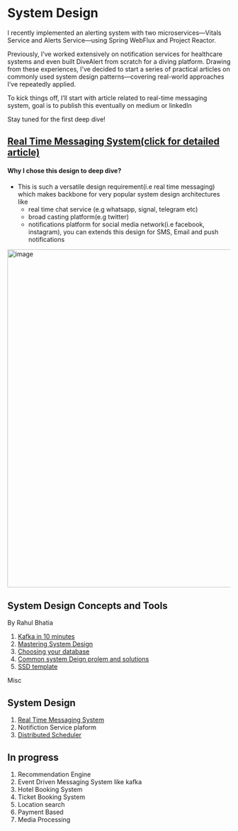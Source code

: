 # System Design

I recently implemented an alerting system with two microservices—Vitals Service and Alerts Service—using Spring WebFlux and Project Reactor.

Previously, I’ve worked extensively on notification services for healthcare systems and even built DiveAlert from scratch for a diving platform. Drawing from these experiences, I’ve decided to start a series of practical articles on commonly used system design patterns—covering real-world approaches I’ve repeatedly applied.

To kick things off, I’ll start with article related to real-time messaging system, goal is to publish this eventually on medium or linkedIn

Stay tuned for the first deep dive!

## [Real Time Messaging System(click for detailed article)](https://github.com/Ketaki-Patel/system-design/blob/main/real-time-messaging-system.md)

#### Why I chose this design to deep dive?
- This is such a versatile design requirement(i.e real time messaging) which makes backbone for very popular system design architectures like
    - real time chat service (e.g whatsapp, signal, telegram etc)
    - broad casting platform(e.g twitter)
    - notifications platform for social media network(i.e facebook, instagram), you can extends this design for SMS, Email and push notifications


<img width="890" height="762" alt="image" src="https://github.com/user-attachments/assets/16c62b9b-dfc5-42ec-97aa-beea76b05e11" />

## System Design Concepts and Tools

By Rahul Bhatia
1. [Kafka in 10 minutes](https://rockybhatia.substack.com/p/learn-kafka-in-10-mins-443)
2. [Mastering System Design](https://rockybhatia.substack.com/p/mastering-system-design-the-ultimate)
3. [Choosing your database](https://rockybhatia.substack.com/p/choosing-your-database-what-every-4eb)
4. [Common system Deign prolem and solutions](https://rockybhatia.substack.com/p/8-common-system-design-problems-and-ad90)
5. [SSD template](https://drive.google.com/file/d/15FRd7Mairk4GUXLxjeYZy41X9DJc2kYG/view)

Misc


## System Design  
1. [Real Time Messaging System](https://github.com/Ketaki-Patel/system-design/blob/main/real-time-messaging-system.md)
2. Notifiction Service plaform
3. [Distributed Scheduler](https://github.com/Ketaki-Patel/system-design/blob/main/distributed-job-scheduler.md)

## In progress
1. Recommendation Engine
2. Event Driven Messaging System like kafka
3. Hotel Booking System
4. Ticket Booking System
5. Location search
6. Payment Based
7. Media Processing
   
   


